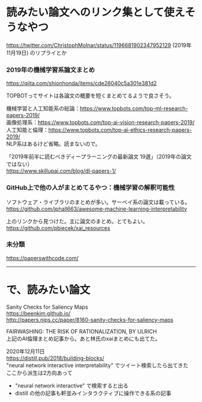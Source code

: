 # 読みたい論文へのリンク集として使えそうなやつ

https://twitter.com/ChristophMolnar/status/1196681902347952129
 (2019年11月19日) のリプライとか



### 2019年の機械学習系論文まとめ

https://qiita.com/shionhonda/items/cde26040c5a301e381d2  


TOPBOTってサイトは各論文の概要を短くまとめてるようで良さそう。

機械学習と人工知能系の総論：https://www.topbots.com/top-ml-research-papers-2019/  
画像処理系：https://www.topbots.com/top-ai-vision-research-papers-2019/  
人工知能と倫理：https://www.topbots.com/top-ai-ethics-research-papers-2019/  
NLP系はあるけど省略。読まないので。

「2019年前半に読むべきディープラーニングの最新論文 19選」（2019年の論文ではない）  
https://www.skillupai.com/blog/dl-papers-1/

### GitHub上で他の人がまとめてるやつ：機械学習の解釈可能性

ソフトウェア・ライブラリのまとめが多い。サーベイ系の論文は載っている。
https://github.com/jphall663/awesome-machine-learning-interpretability

上のリンクから見つけた。主に論文のまとめ。とてもよい。
https://github.com/pbiecek/xai_resources


### 未分類

https://paperswithcode.com/

---

# で、読みたい論文

Sanity Checks for Saliency Maps  
https://beenkim.github.io/  
http://papers.nips.cc/paper/8160-sanity-checks-for-saliency-maps

FAIRWASHING: THE RISK OF RATIONALIZATION, BY ULRICH  
上記のAI倫理まとめ記事から。あと林氏のxaiまとめにも出てた。


2020年12月11日  
https://distill.pub/2018/building-blocks/  
"neural network interactive interpretability"
でツイート検索したら出てきた  
ここから派生は2方向あって
- "neural network interactive" で検索すると出る
- distill の他の記事も軒並みインタラクティブに操作できる系の記事

